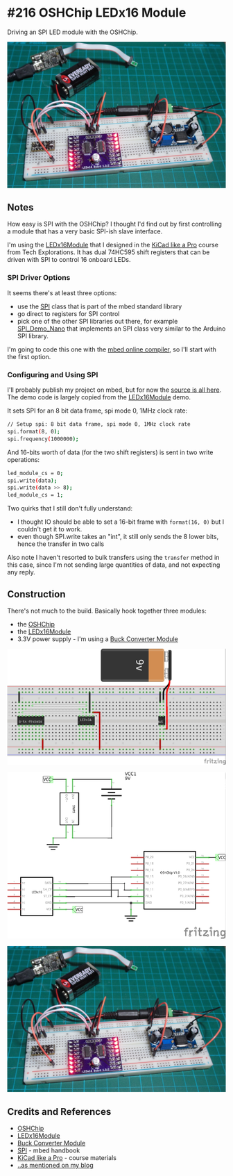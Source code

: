 # #216 OSHChip LEDx16 Module

Driving an SPI LED module with the OSHChip.

![LEDx16Module_build](./assets/LEDx16Module_build.jpg?raw=true)

## Notes

How easy is SPI with the OSHChip? I thought I'd find out by first controlling a
module that has a very basic SPI-ish slave interface.

I'm using the [LEDx16Module](../playground/LEDx16Module) that I designed in the
[KiCad like a Pro](http://txplore.tv/courses/kicad-pro)
course from Tech Explorations. It has dual 74HC595 shift registers that can be driven with SPI
to control 16 onboard LEDs.

### SPI Driver Options

It seems there's at least three options:

* use the [SPI](https://developer.mbed.org/handbook/SPI) class that is part of the mbed standard library
* go direct to registers for SPI control
* pick one of the other SPI libraries out there, for example [SPI_Demo_Nano](https://developer.mbed.org/teams/RedBearLab/code/SPI_Demo_Nano/) that implements an SPI class very similar to the Arduino SPI library.

I'm going to code this one with the [mbed online compiler](https://developer.mbed.org), so I'll start with the first option.

### Configuring and Using SPI

I'll probably publish my project on mbed, but for now the [source is all here](./source).
The demo code is largely copied from the [LEDx16Module](../playground/LEDx16Module) demo.

It sets SPI for an 8 bit data frame, spi mode 0, 1MHz clock rate:

```sh
// Setup spi: 8 bit data frame, spi mode 0, 1MHz clock rate
spi.format(8, 0);
spi.frequency(1000000);
```

And 16-bits worth of data (for the two shift registers) is sent in two write operations:

```sh
led_module_cs = 0;
spi.write(data);
spi.write(data >> 8);
led_module_cs = 1;
```

Two quirks that I still don't fully understand:

* I thought IO should be able to set a 16-bit frame with `format(16, 0)` but I couldn't get it to work.
* even though SPI.write takes an "int", it still only sends the 8 lower bits, hence the transfer in two calls

Also note I haven't resorted to bulk transfers using the `transfer` method in this case,
since I'm not sending large quantities of data, and not expecting any reply.

## Construction

There's not much to the build. Basically hook together three modules:

* the [OSHChip](http://oshchip.org/)
* the [LEDx16Module](../playground/LEDx16Module)
* 3.3V power supply - I'm using a [Buck Converter Module](https://github.com/tardate/LittleArduinoProjects/tree/master/Electronics101/BuckConverterModules#module-2)

![LEDx16Module_bb](./assets/LEDx16Module_bb.jpg?raw=true)

![LEDx16Module_schematic](./assets/LEDx16Module_schematic.jpg?raw=true)

![LEDx16Module_build](./assets/LEDx16Module_build.jpg?raw=true)

## Credits and References

* [OSHChip](http://oshchip.org/)
* [LEDx16Module](../playground/LEDx16Module)
* [Buck Converter Module](https://github.com/tardate/LittleArduinoProjects/tree/master/Electronics101/BuckConverterModules#module-2)
* [SPI](https://developer.mbed.org/handbook/SPI) - mbed handbook
* [KiCad like a Pro](http://txplore.tv/courses/kicad-pro) - course materials
* [..as mentioned on my blog](https://blog.tardate.com/2016/07/littlearduinoprojects216-oshchip.html)
